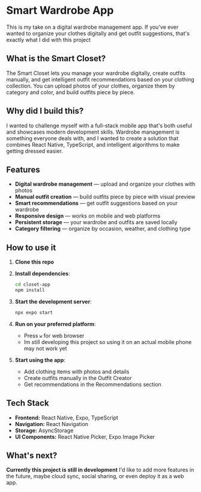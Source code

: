# Smart Wardrobe App
This is my take on a digital wardrobe management app. If you've ever wanted to organize your clothes digitally and get outfit suggestions, that's exactly what I did with this project

## What is the Smart Closet?
The Smart Closet lets you manage your wardrobe digitally, create outfits manually, and get intelligent outfit recommendations based on your clothing collection. You can upload photos of your clothes, organize them by category and color, and build outfits piece by piece.

## Why did I build this?
I wanted to challenge myself with a full-stack mobile app that's both useful and showcases modern development skills. Wardrobe management is something everyone deals with, and I wanted to create a solution that combines React Native, TypeScript, and intelligent algorithms to make getting dressed easier.

## Features
- **Digital wardrobe management** — upload and organize your clothes with photos
- **Manual outfit creation** — build outfits piece by piece with visual preview
- **Smart recommendations** — get outfit suggestions based on your wardrobe
- **Responsive design** — works on mobile and web platforms
- **Persistent storage** — your wardrobe and outfits are saved locally
- **Category filtering** — organize by occasion, weather, and clothing type

## How to use it
1. **Clone this repo**
2. **Install dependencies**:
   ```sh
   cd closet-app
   npm install
   ```

3. **Start the development server**:
   ```sh
   npx expo start
   ```

4. **Run on your preferred platform**:
   - Press `w` for web browser
   - Im still developing this project so using it on an actual mobile phone may not work yet

5. **Start using the app**:
   - Add clothing items with photos and details
   - Create outfits manually in the Outfit Creator
   - Get recommendations in the Recommendations section

## Tech Stack
- **Frontend:** React Native, Expo, TypeScript
- **Navigation:** React Navigation
- **Storage:** AsyncStorage
- **UI Components:** React Native Picker, Expo Image Picker

## What's next?
**Currently this project is still in development** I'd like to add more features in the future, maybe cloud sync, social sharing, or even deploy it as a web app.
